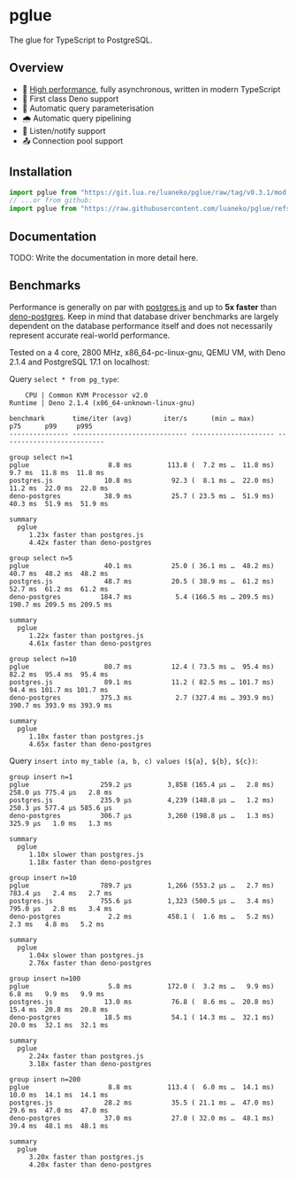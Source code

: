 # pglue

The glue for TypeScript to PostgreSQL.

## Overview

- 🌟 [High performance](#benchmarks), fully asynchronous, written in modern TypeScript
- 🐢 First class Deno support
- 💬 Automatic query parameterisation
- 🌧️ Automatic query pipelining
- 📣 Listen/notify support
- 📤 Connection pool support

## Installation

```ts
import pglue from "https://git.lua.re/luaneko/pglue/raw/tag/v0.3.1/mod.ts";
// ...or from github:
import pglue from "https://raw.githubusercontent.com/luaneko/pglue/refs/tags/v0.3.1/mod.ts";
```

## Documentation

TODO: Write the documentation in more detail here.

## Benchmarks

Performance is generally on par with [postgres.js][1] and up to **5x faster** than [deno-postgres][2]. Keep in mind that database driver benchmarks are largely dependent on the database performance itself and does not necessarily represent accurate real-world performance.

Tested on a 4 core, 2800 MHz, x86_64-pc-linux-gnu, QEMU VM, with Deno 2.1.4 and PostgreSQL 17.1 on localhost:

Query `select * from pg_type`:

```
    CPU | Common KVM Processor v2.0
Runtime | Deno 2.1.4 (x86_64-unknown-linux-gnu)

benchmark       time/iter (avg)        iter/s      (min … max)           p75      p99     p995
--------------- ----------------------------- --------------------- --------------------------

group select n=1
pglue                    8.8 ms         113.8 (  7.2 ms …  11.8 ms)   9.7 ms  11.8 ms  11.8 ms
postgres.js             10.8 ms          92.3 (  8.1 ms …  22.0 ms)  11.2 ms  22.0 ms  22.0 ms
deno-postgres           38.9 ms          25.7 ( 23.5 ms …  51.9 ms)  40.3 ms  51.9 ms  51.9 ms

summary
  pglue
     1.23x faster than postgres.js
     4.42x faster than deno-postgres

group select n=5
pglue                   40.1 ms          25.0 ( 36.1 ms …  48.2 ms)  40.7 ms  48.2 ms  48.2 ms
postgres.js             48.7 ms          20.5 ( 38.9 ms …  61.2 ms)  52.7 ms  61.2 ms  61.2 ms
deno-postgres          184.7 ms           5.4 (166.5 ms … 209.5 ms) 190.7 ms 209.5 ms 209.5 ms

summary
  pglue
     1.22x faster than postgres.js
     4.61x faster than deno-postgres

group select n=10
pglue                   80.7 ms          12.4 ( 73.5 ms …  95.4 ms)  82.2 ms  95.4 ms  95.4 ms
postgres.js             89.1 ms          11.2 ( 82.5 ms … 101.7 ms)  94.4 ms 101.7 ms 101.7 ms
deno-postgres          375.3 ms           2.7 (327.4 ms … 393.9 ms) 390.7 ms 393.9 ms 393.9 ms

summary
  pglue
     1.10x faster than postgres.js
     4.65x faster than deno-postgres
```

Query `insert into my_table (a, b, c) values (${a}, ${b}, ${c})`:

```
group insert n=1
pglue                  259.2 µs         3,858 (165.4 µs …   2.8 ms) 258.0 µs 775.4 µs   2.8 ms
postgres.js            235.9 µs         4,239 (148.8 µs …   1.2 ms) 250.3 µs 577.4 µs 585.6 µs
deno-postgres          306.7 µs         3,260 (198.8 µs …   1.3 ms) 325.9 µs   1.0 ms   1.3 ms

summary
  pglue
     1.10x slower than postgres.js
     1.18x faster than deno-postgres

group insert n=10
pglue                  789.7 µs         1,266 (553.2 µs …   2.7 ms) 783.4 µs   2.4 ms   2.7 ms
postgres.js            755.6 µs         1,323 (500.5 µs …   3.4 ms) 795.0 µs   2.8 ms   3.4 ms
deno-postgres            2.2 ms         458.1 (  1.6 ms …   5.2 ms)   2.3 ms   4.8 ms   5.2 ms

summary
  pglue
     1.04x slower than postgres.js
     2.76x faster than deno-postgres

group insert n=100
pglue                    5.8 ms         172.0 (  3.2 ms …   9.9 ms)   6.8 ms   9.9 ms   9.9 ms
postgres.js             13.0 ms          76.8 (  8.6 ms …  20.8 ms)  15.4 ms  20.8 ms  20.8 ms
deno-postgres           18.5 ms          54.1 ( 14.3 ms …  32.1 ms)  20.0 ms  32.1 ms  32.1 ms

summary
  pglue
     2.24x faster than postgres.js
     3.18x faster than deno-postgres

group insert n=200
pglue                    8.8 ms         113.4 (  6.0 ms …  14.1 ms)  10.0 ms  14.1 ms  14.1 ms
postgres.js             28.2 ms          35.5 ( 21.1 ms …  47.0 ms)  29.6 ms  47.0 ms  47.0 ms
deno-postgres           37.0 ms          27.0 ( 32.0 ms …  48.1 ms)  39.4 ms  48.1 ms  48.1 ms

summary
  pglue
     3.20x faster than postgres.js
     4.20x faster than deno-postgres
```

[1]: https://github.com/porsager/postgres
[2]: https://github.com/denodrivers/postgres
